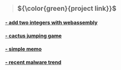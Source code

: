 > ## ${\color{green}{project link}}$
### [- add two integers with webassembly](https://lignah.me/web_assembly)
### [- cactus jumping game](https://lignah.me/game-cactus_jumping)
### [- simple memo](https://lignah.me/todo)
### [- recent malware trend](https://lignah.me/malware_trend)
